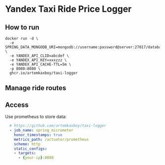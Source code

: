 # Yandex Taxi Ride Price Logger

## How to run

```shell
docker run -d \
  -e SPRING_DATA_MONGODB_URI=mongodb://username:password@server:27017/database \
  -e YANDEX_API_CLID=abcdef \
  -e YANDEX_API_KEY=xxxzzz \
  -e YANDEX_API_CACHE-TTL=5m \
  -p 8080:8080 \
  ghcr.io/artemkaxboy/taxi-logger
```

## Manage ride routes

[//]: # (TODO REST API to add route)

## Access

Use prometheus to store data:

```yaml
  # https://github.com/artemkaxboy/taxi-logger
  - job_name: spring_micrometer
    honor_timestamps: true
    metrics_path: /actuator/prometheus
    scheme: http
    static_configs:
    - targets:
      - {your-ip}:8080
```
